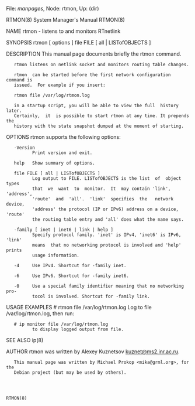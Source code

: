 File: *manpages*,  Node: rtmon,  Up: (dir)

RTMON(8)                    System Manager's Manual                   RTMON(8)



NAME
       rtmon - listens to and monitors RTnetlink

SYNOPSIS
       rtmon [ options ] file FILE [ all | LISTofOBJECTS ]

DESCRIPTION
       This manual page documents briefly the rtmon command.

       rtmon listens on netlink socket and monitors routing table changes.

       rtmon  can be started before the first network configuration command is
       issued.  For example if you insert:

       rtmon file /var/log/rtmon.log

       in a startup script, you will be able to view the full  history  later.
       Certainly,  it  is possible to start rtmon at any time. It prepends the
       history with the state snapshot dumped at the moment of starting.


OPTIONS
       rtmon supports the following options:

       -Version
              Print version and exit.

       help   Show summary of options.

       file FILE [ all | LISTofOBJECTS ]
              Log output to FILE. LISTofOBJECTS is the list  of  object  types
              that  we  want  to  monitor.  It  may contain 'link', 'address',
              'route'  and  'all'.  'link'  specifies  the   network   device,
              'address' the protocol (IP or IPv6) address on a device, 'route'
              the routing table entry and 'all' does what the name says.

       -family [ inet | inet6 | link | help ]
              Specify protocol family. 'inet' is IPv4, 'inet6' is IPv6, 'link'
              means  that no networking protocol is involved and 'help' prints
              usage information.

       -4     Use IPv4. Shortcut for -family inet.

       -6     Use IPv6. Shortcut for -family inet6.

       -0     Use a special family identifier meaning that no networking  pro-
              tocol is involved. Shortcut for -family link.

USAGE EXAMPLES
       # rtmon file /var/log/rtmon.log
              Log to file /var/log/rtmon.log, then run:

       # ip monitor file /var/log/rtmon.log
              to display logged output from file.

SEE ALSO
       ip(8)

AUTHOR
       rtmon was written by Alexey Kuznetsov <kuznet@ms2.inr.ac.ru>.

       This manual page was written by Michael Prokop <mika@grml.org>, for the
       Debian project (but may be used by others).



                                                                      RTMON(8)
